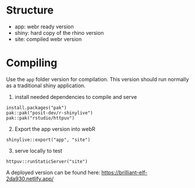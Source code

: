 # Structure
- app: webr ready version
- shiny: hard copy of the rhino version
- site: compiled webr version

# Compiling
Use the `app` folder version for compilation. This version should run normally as a traditional shiny application.

1. install needed dependencies to compile and serve
```
install.packages("pak")
pak::pak("posit-dev/r-shinylive")
pak::pak("rstudio/httpuv")
```

2. Export the app version into webR
```
shinylive::export("app", "site")
```

3. serve locally to test
```
httpuv::runStaticServer("site")
```

A deployed version can be found here: https://brilliant-elf-2da930.netlify.app/